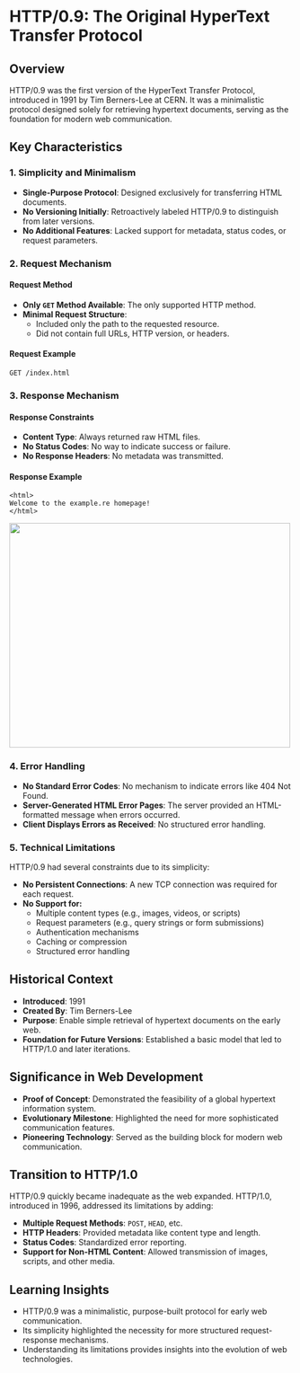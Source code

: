 # HTTP/0.9: The Original HyperText Transfer Protocol

## Overview
HTTP/0.9 was the first version of the HyperText Transfer Protocol, introduced in 1991 by Tim Berners-Lee at CERN. It was a minimalistic protocol designed solely for retrieving hypertext documents, serving as the foundation for modern web communication.

## Key Characteristics

### 1. Simplicity and Minimalism
- **Single-Purpose Protocol**: Designed exclusively for transferring HTML documents.
- **No Versioning Initially**: Retroactively labeled HTTP/0.9 to distinguish from later versions.
- **No Additional Features**: Lacked support for metadata, status codes, or request parameters.

### 2. Request Mechanism
#### Request Method
- **Only `GET` Method Available**: The only supported HTTP method.
- **Minimal Request Structure**:
  - Included only the path to the requested resource.
  - Did not contain full URLs, HTTP version, or headers.

#### Request Example
```
GET /index.html
```

### 3. Response Mechanism
#### Response Constraints
- **Content Type**: Always returned raw HTML files.
- **No Status Codes**: No way to indicate success or failure.
- **No Response Headers**: No metadata was transmitted.

#### Response Example
```
<html>
Welcome to the example.re homepage!
</html>
```

<img src="/data/http/http0.9/asset/0.9.png" height=400 width=500>

### 4. Error Handling
- **No Standard Error Codes**: No mechanism to indicate errors like 404 Not Found.
- **Server-Generated HTML Error Pages**: The server provided an HTML-formatted message when errors occurred.
- **Client Displays Errors as Received**: No structured error handling.

### 5. Technical Limitations
HTTP/0.9 had several constraints due to its simplicity:
- **No Persistent Connections**: A new TCP connection was required for each request.
- **No Support for:**
  - Multiple content types (e.g., images, videos, or scripts)
  - Request parameters (e.g., query strings or form submissions)
  - Authentication mechanisms
  - Caching or compression
  - Structured error handling

## Historical Context
- **Introduced**: 1991
- **Created By**: Tim Berners-Lee
- **Purpose**: Enable simple retrieval of hypertext documents on the early web.
- **Foundation for Future Versions**: Established a basic model that led to HTTP/1.0 and later iterations.

## Significance in Web Development
- **Proof of Concept**: Demonstrated the feasibility of a global hypertext information system.
- **Evolutionary Milestone**: Highlighted the need for more sophisticated communication features.
- **Pioneering Technology**: Served as the building block for modern web communication.

## Transition to HTTP/1.0
HTTP/0.9 quickly became inadequate as the web expanded. HTTP/1.0, introduced in 1996, addressed its limitations by adding:
- **Multiple Request Methods**: `POST`, `HEAD`, etc.
- **HTTP Headers**: Provided metadata like content type and length.
- **Status Codes**: Standardized error reporting.
- **Support for Non-HTML Content**: Allowed transmission of images, scripts, and other media.

## Learning Insights
- HTTP/0.9 was a minimalistic, purpose-built protocol for early web communication.
- Its simplicity highlighted the necessity for more structured request-response mechanisms.
- Understanding its limitations provides insights into the evolution of web technologies.


